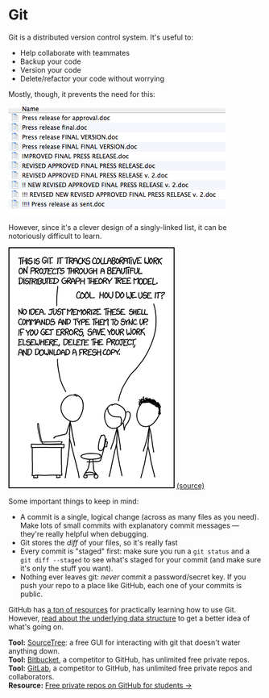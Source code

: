 # Git

Git is a distributed version control system. It's useful to:
* Help collaborate with teammates
* Backup your code
* Version your code
* Delete/refactor your code without worrying

Mostly, though, it prevents the need for this:

![Crazy filenames](assets/filenames.png)

However, since it's a clever design of a singly-linked list, it can be notoriously difficult to learn.

![Git XKCD comic](assets/xkcd-git.png) [(source)](https://xkcd.com/1597/)

Some important things to keep in mind:
* A commit is a single, logical change (across as many files as you need). Make lots of small commits with explanatory commit messages — they're really helpful when debugging.
* Git stores the *diff* of your files, so it's really fast
* Every commit is "staged" first: make sure you run a `git status` and a `git diff --staged` to see what's staged for your commit (and make sure it's only the stuff you want).
* Nothing ever leaves git: *never* commit a password/secret key. If you push your repo to a place like GitHub, each one of your commits is public.

GitHub has [a ton of resources](https://help.github.com/articles/good-resources-for-learning-git-and-github/) for practically learning how to use Git. However, [read about the underlying data structure](http://www.jayway.com/2013/03/03/git-is-a-purely-functional-data-structure/) to get a better idea of what's going on.

**Tool:** [SourceTree](https://www.sourcetreeapp.com/): a free GUI for interacting with git that doesn't water anything down.   
**Tool:** [Bitbucket](https://bitbucket.org/), a competitor to GitHub, has unlimited free private repos.  
**Tool:** [GitLab](https://about.gitlab.com/), a competitor to GitHub, has unlimited free private repos and collaborators.  
**Resource:** [Free private repos on GitHub for students &rarr;](https://education.github.com/pack)

